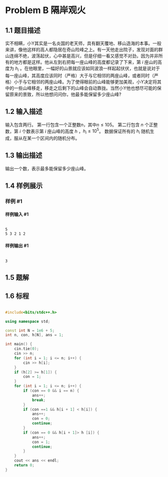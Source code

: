# Problem B 隔岸观火

## 1.1 题目描述

实不相瞒，小Y其实是一名炎国的老天师，具有翻天覆地、移山造海的本事。一般来讲，像他这样的高人都隐居在奇山险峰之上。有一天他走出院子，发现对面的群山连绵不绝，波荡起伏，心中甚是高兴，但是仔细一看又感觉不对劲，因为并非所有的地方都是这样。他从左到右把每一座山峰的高度都记录了下来，第 $i$ 座山的高度为 $h_i$ 。在他眼里，一幅好的山景就应该如同波浪一样起起伏伏，也就是说对于每一座山峰，其高度应该同时（严格）大于与它相邻的两座山峰，或者同时（严格）小于与它相邻的两座山峰。为了使得眼前的山峰能够更加美观，小Y决定将其中的一些山峰移走，移走之后剩下的山峰会自动靠拢。当然小Y他也想尽可能的保留原来的景致，所以他想问问你，他最多能保留多少座山峰?

## 1.2 输入描述

输入包含两行。
第一行包含一个正整数$n$，其中$n\leq105$。
第二行包含 $n$ 个正整数，第 $i$ 个数表示第 $i$ 座山峰的高度 $h$ ，$h_i\leq10^5$。
数据保证所有的 $h_i$ 随机生成，服从在某一个区间内的随机分布。

## 1.3 输出描述

输出一个数，表示最多能保留多少座山峰。

## 1.4 样例展示

### 样例 #1

#### 样例输入 #1

```

5
5 3 2 1 2

```

#### 样例输出 #1

```

3

```


## 1.5 题解



## 1.6 标程

```cpp

#include<bits/stdc++.h>

using namespace std;

const int N = 1e6 + 5;
int n, con, h[N], ans = 1;

int main() {
    cin.tie(0);
    cin >> n;
    for (int i = 1; i <= n; i++) {
        cin >> h[i];
    }
    if (h[2] >= h[1]) {
        con = 1;
    }
    for (int i = 1; i <= n; i++) {
        if (con == 0 && i == n) {
            ans++;
            break;
        }
        if (con ==1 && h[i + 1] < h[i]) {
            ans++;
            con = 0;
            continue;
        }
        if (con == 0 && h[i + 1]> h [i]) {
            ans++;
            con = 1;
            continue;
        }
    }
    cout << ans << endl;
    return 0;
}

```